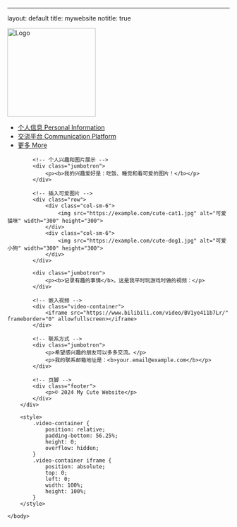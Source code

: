 ---
layout: default
title: mywebsite
notitle: true

<!DOCTYPE html>
<html lang="zh-CN">
    <head>
        <title>个人网站：主页</title>
        <meta charset="utf-8">
        <meta name="viewport" content="width=device-width, initial-scale=1, shrink-to-fit=no">
        <link rel="stylesheet"
              href="https://maxcdn.bootstrapcdn.com/bootstrap/4.0.0-beta.2/css/bootstrap.min.css"
              integrity="sha384-PsH8R72JQ3SOdhVi3uxftmaW6Vc51MKb0q5P2rRUpPvrszuE4W1povHYgTpBfshb"
              crossorigin="anonymous">
        <link rel="stylesheet"
              href="https://maxcdn.bootstrapcdn.com/font-awesome/4.7.0/css/font-awesome.min.css">
        <link rel="stylesheet" href="/css/group.css">
    </head>
    <body>
        <div class="container">
            <!-- 顶部导航栏 -->
            <div class="header d-flex flex-column flex-md-row justify-content-md-between">
                <a href="/" class="">
                    <img src="https://example.com/cute-logo.png" 
                         alt="Logo"
                         style="width:200px;height:auto;">
                </a>
                <ul class="nav nav-pills justify-content-center">
                    <li class="nav-item">
                        <a class="nav-link active" href="/">个人信息 Personal Information</a>
                    </li>
                    <li class="nav-item">
                        <a class="nav-link" href="/social.html">交流平台 Communication Platform</a>
                    </li>
                    <li class="nav-item">
                        <a class="nav-link" href="/more.html">更多 More</a>
                    </li>
                </ul>
            </div>

            <!-- 个人兴趣和图片展示 -->
            <div class="jumbotron">
                <p><b>我的兴趣爱好是：吃饭、睡觉和看可爱的图片！</b></p>
            </div>

            <!-- 插入可爱图片 -->
            <div class="row">
                <div class="col-sm-6">
                    <img src="https://example.com/cute-cat1.jpg" alt="可爱猫咪" width="300" height="300">
                </div>
                <div class="col-sm-6">
                    <img src="https://example.com/cute-dog1.jpg" alt="可爱小狗" width="300" height="300">
                </div>
            </div>

            <div class="jumbotron">
                <p><b>记录有趣的事情</b>。这是我平时玩游戏时做的视频：</p>
            </div>

            <!-- 嵌入视频 -->
            <div class="video-container">
                <iframe src="https://www.bilibili.com/video/BV1ye411b7Lr/" frameborder="0" allowfullscreen></iframe>
            </div>

            <!-- 联系方式 -->
            <div class="jumbotron">
                <p>希望感兴趣的朋友可以多多交流。</p>
                <p>我的联系邮箱地址是：<b>your.email@example.com</b></p>
            </div>

            <!-- 页脚 -->
            <div class="footer">
                <p>© 2024 My Cute Website</p>
            </div>
        </div>

        <style>
            .video-container {
                position: relative;
                padding-bottom: 56.25%;
                height: 0;
                overflow: hidden;
            }
            .video-container iframe {
                position: absolute;
                top: 0;
                left: 0;
                width: 100%;
                height: 100%;
            }
        </style>

    </body>
</html>

